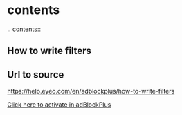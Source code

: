 # contents

.. contents::

How to write filters
--------------------

## Url to source
https://help.eyeo.com/en/adblockplus/how-to-write-filters

[Click here to activate in adBlockPlus](https://subscribe.adblockplus.org/?location=https://anonymousposter.gitlab.io/ublockorigin-rules/blockrules.txt&title=My%20Privacy%20DNS)

